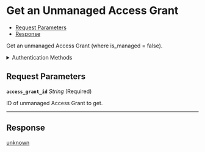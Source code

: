 # Get an Unmanaged Access Grant

- [Request Parameters](#request-parameters)
- [Response](#response)

Get an unmanaged Access Grant (where is_managed = false).


<details>

<summary>Authentication Methods</summary>

- API key
- Client session token
- Personal access token
  <br>Must also include the `seam-workspace` header in the request.

To learn more, see [Authentication](https://docs.seam.co/latest/api/authentication).
</details>

## Request Parameters

**`access_grant_id`** *String* (Required)

ID of unmanaged Access Grant to get.

---


## Response

[unknown](./)

